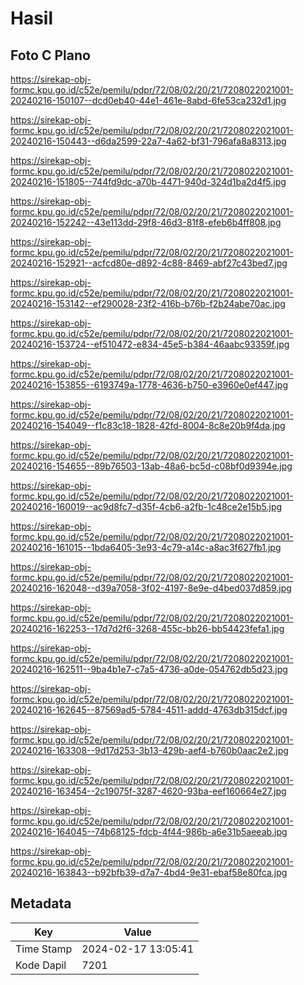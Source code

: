 # Hasil

## Foto C Plano

https://sirekap-obj-formc.kpu.go.id/c52e/pemilu/pdpr/72/08/02/20/21/7208022021001-20240216-150107--dcd0eb40-44e1-461e-8abd-6fe53ca232d1.jpg

https://sirekap-obj-formc.kpu.go.id/c52e/pemilu/pdpr/72/08/02/20/21/7208022021001-20240216-150443--d6da2599-22a7-4a62-bf31-796afa8a8313.jpg

https://sirekap-obj-formc.kpu.go.id/c52e/pemilu/pdpr/72/08/02/20/21/7208022021001-20240216-151805--744fd9dc-a70b-4471-940d-324d1ba2d4f5.jpg

https://sirekap-obj-formc.kpu.go.id/c52e/pemilu/pdpr/72/08/02/20/21/7208022021001-20240216-152242--43e113dd-29f8-46d3-81f8-efeb6b4ff808.jpg

https://sirekap-obj-formc.kpu.go.id/c52e/pemilu/pdpr/72/08/02/20/21/7208022021001-20240216-152921--acfcd80e-d892-4c88-8469-abf27c43bed7.jpg

https://sirekap-obj-formc.kpu.go.id/c52e/pemilu/pdpr/72/08/02/20/21/7208022021001-20240216-153142--ef290028-23f2-416b-b76b-f2b24abe70ac.jpg

https://sirekap-obj-formc.kpu.go.id/c52e/pemilu/pdpr/72/08/02/20/21/7208022021001-20240216-153724--ef510472-e834-45e5-b384-46aabc93359f.jpg

https://sirekap-obj-formc.kpu.go.id/c52e/pemilu/pdpr/72/08/02/20/21/7208022021001-20240216-153855--6193749a-1778-4636-b750-e3960e0ef447.jpg

https://sirekap-obj-formc.kpu.go.id/c52e/pemilu/pdpr/72/08/02/20/21/7208022021001-20240216-154049--f1c83c18-1828-42fd-8004-8c8e20b9f4da.jpg

https://sirekap-obj-formc.kpu.go.id/c52e/pemilu/pdpr/72/08/02/20/21/7208022021001-20240216-154655--89b76503-13ab-48a6-bc5d-c08bf0d9394e.jpg

https://sirekap-obj-formc.kpu.go.id/c52e/pemilu/pdpr/72/08/02/20/21/7208022021001-20240216-160019--ac9d8fc7-d35f-4cb6-a2fb-1c48ce2e15b5.jpg

https://sirekap-obj-formc.kpu.go.id/c52e/pemilu/pdpr/72/08/02/20/21/7208022021001-20240216-161015--1bda6405-3e93-4c79-a14c-a8ac3f627fb1.jpg

https://sirekap-obj-formc.kpu.go.id/c52e/pemilu/pdpr/72/08/02/20/21/7208022021001-20240216-162048--d39a7058-3f02-4197-8e9e-d4bed037d859.jpg

https://sirekap-obj-formc.kpu.go.id/c52e/pemilu/pdpr/72/08/02/20/21/7208022021001-20240216-162253--17d7d2f6-3268-455c-bb26-bb54423fefa1.jpg

https://sirekap-obj-formc.kpu.go.id/c52e/pemilu/pdpr/72/08/02/20/21/7208022021001-20240216-162511--9ba4b1e7-c7a5-4736-a0de-054762db5d23.jpg

https://sirekap-obj-formc.kpu.go.id/c52e/pemilu/pdpr/72/08/02/20/21/7208022021001-20240216-162645--87569ad5-5784-4511-addd-4763db315dcf.jpg

https://sirekap-obj-formc.kpu.go.id/c52e/pemilu/pdpr/72/08/02/20/21/7208022021001-20240216-163308--9d17d253-3b13-429b-aef4-b760b0aac2e2.jpg

https://sirekap-obj-formc.kpu.go.id/c52e/pemilu/pdpr/72/08/02/20/21/7208022021001-20240216-163454--2c19075f-3287-4620-93ba-eef160664e27.jpg

https://sirekap-obj-formc.kpu.go.id/c52e/pemilu/pdpr/72/08/02/20/21/7208022021001-20240216-164045--74b68125-fdcb-4f44-986b-a6e31b5aeeab.jpg

https://sirekap-obj-formc.kpu.go.id/c52e/pemilu/pdpr/72/08/02/20/21/7208022021001-20240216-163843--b92bfb39-d7a7-4bd4-9e31-ebaf58e80fca.jpg


## Metadata

| Key        | Value               |
| ---------- | ------------------- |
| Time Stamp | 2024-02-17 13:05:41 |
| Kode Dapil | 7201                |



